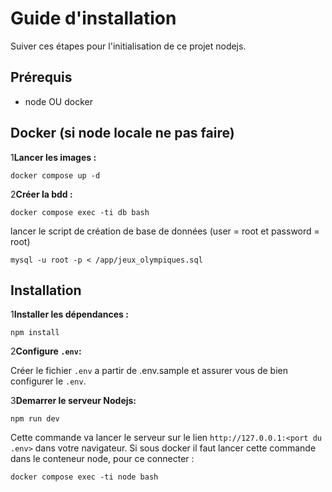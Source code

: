 # Guide d'installation

   Suiver ces étapes pour l'initialisation de ce projet nodejs.



## Prérequis

   - node OU docker

## Docker (si node locale ne pas faire)

1**Lancer les images :**

   ```
   docker compose up -d
   ```

2**Créer la bdd :**

   ```
   docker compose exec -ti db bash
   ```

   lancer le script de création de base de données (user = root et password = root)

   ```
   mysql -u root -p < /app/jeux_olympiques.sql
   ```

## Installation

1**Installer les dépendances :**

   ```
   npm install
   ```

2**Configure `.env`:**

   Créer le fichier `.env` a partir de .env.sample et assurer vous de bien configurer le `.env`.

3**Demarrer le serveur Nodejs:**

   ```
   npm run dev
   ```

   Cette commande va lancer le serveur sur le lien `http://127.0.0.1:<port du .env>` dans votre navigateur.
   Si sous docker il faut lancer cette commande dans le conteneur node, pour ce connecter :

   ```
   docker compose exec -ti node bash
   ```